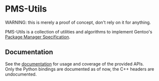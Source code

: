 # PMS-Utils

WARNING: this is merely a proof of concept, don't rely on it for anything.

PMS-Utils is a collection of utilities and algorithms to implement Gentoo's [Package Manager Specification](https://wiki.gentoo.org/wiki/Package_Manager_Specification).

## Documentation

See the [documentation](https://pms-utils.pages.dev) for usage and coverage of the provided APIs.  
Only the Python bindings are documented as of now, the C++ headers are undocumented.
